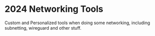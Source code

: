 # 2024 Networking Tools
Custom and Personalized tools when doing some networking, including subnetting, wireguard and other stuff.

